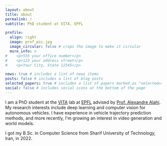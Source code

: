 ```yaml
---
layout: about
title: about
permalink: /
subtitle: PhD student at VITA, EPFL

profile:
  align: right
  image: prof_pic.jpg
  image_circular: false # crops the image to make it circular
  more_info: >
#    <p>555 your office number</p>
#    <p>123 your address street</p>
#    <p>Your City, State 12345</p>

news: true # includes a list of news items
posts: false # includes a list of blog posts
selected_papers: true # includes a list of papers marked as "selected={true}"
social: false # includes social icons at the bottom of the page
---
```


[//]: # (Write your biography here. Tell the world about yourself. Link to your favorite [subreddit]&#40;http://reddit.com&#41;. You can put a picture in, too. The code is already in, just name your picture `prof_pic.jpg` and put it in the `img/` folder.)
I am a PhD student at the [VITA](https://www.epfl.ch/labs/vita/) lab at [EPFL](https://www.epfl.ch/en/) advised by [Prof. Alexandre Alahi](https://people.epfl.ch/alexandre.alahi?lang=en). My research interests include deep learning and computer vision for autonomous vehicles. I have experience in vehicle trajectory prediction methods, and more recently, I'm growing an interest in video generation and world models.

I got my B.Sc. in Computer Science from Sharif University of Technology, Iran, in 2022.

[//]: # (Put your address / P.O. box / other info right below your picture. You can also disable any of these elements by editing `profile` property of the YAML header of your `_pages/about.md`. Edit `_bibliography/papers.bib` and Jekyll will render your [publications page]&#40;/al-folio/publications/&#41; automatically.)

[//]: # (Link to your social media connections, too. This theme is set up to use [Font Awesome icons]&#40;https://fontawesome.com/&#41; and [Academicons]&#40;https://jpswalsh.github.io/academicons/&#41;, like the ones below. Add your Facebook, Twitter, LinkedIn, Google Scholar, or just disable all of them.)
